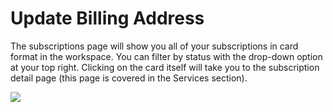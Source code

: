 # Update Billing Address

The subscriptions page will show you all of your subscriptions in card format in the workspace. You can filter by status with the drop-down option at your top right. Clicking on the card itself will take you to the subscription detail page (this page is covered in the Services section).

<a href="../../../images/settings-billing-subscriptions-lg.jpg" target="_blank"><img src="../../../images/settings-billing-subscriptions.jpg" style="margin: auto; display: block"></a>


